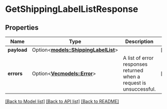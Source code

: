 # GetShippingLabelListResponse

## Properties

Name | Type | Description | Notes
------------ | ------------- | ------------- | -------------
**payload** | Option<[**models::ShippingLabelList**](ShippingLabelList.md)> |  | [optional]
**errors** | Option<[**Vec<models::Error>**](Error.md)> | A list of error responses returned when a request is unsuccessful. | [optional]

[[Back to Model list]](../README.md#documentation-for-models) [[Back to API list]](../README.md#documentation-for-api-endpoints) [[Back to README]](../README.md)


